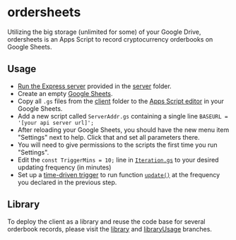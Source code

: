 # ordersheets
Utilizing the big storage (unlimited for some) of your Google Drive, ordersheets is an Apps Script to record cryptocurrency orderbooks on Google Sheets.
## Usage
- [Run the Express server](https://expressjs.com/en/starter/hello-world.html) provided in the [server](https://github.com/kumkee/orderbook-api) folder.
- Create an empty [Google Sheets](https://www.google.com/sheets/about/).
- Copy all `.gs` files from the [client](https://github.com/kumkee/ordersheets/tree/main/client) folder to the [Apps Script editor](https://developers.google.com/apps-script/guides/sheets) in your Google Sheets.
- Add a new script called `ServerAddr.gs` containing a single line `BASEURL = '[your api server url]';`
- After reloading your Google Sheets, you should have the new menu item "Settings" next to help. Click that and set all parameters there.
- You will need to give permissions to the scripts the first time you run "Settings".
- Edit the `const TriggerMins = 10;` line in [`Iteration.gs`](https://github.com/kumkee/ordersheets/blob/main/client/Iteration.gs) to your desired updating frequency (in minutes)
- Set up a [time-driven trigger](https://developers.google.com/apps-script/guides/triggers/installable#time-driven_triggers) to run function [`update()`](https://github.com/kumkee/ordersheets/blob/main/client/Iteration.gs#L13) at the frequency you declared in the previous step.
## Library
To deploy the client as a library and reuse the code base for several orderbook records, please visit the [library](https://github.com/kumkee/ordersheets/tree/library) and [libraryUsage](https://github.com/kumkee/ordersheets/tree/libraryUsage) branches.
